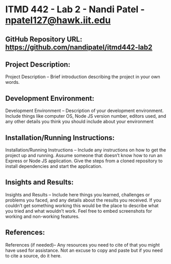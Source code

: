 # ITMD 442 - Lab 2 - Nandi Patel - npatel127@hawk.iit.edu

## GitHub Repository URL: https://github.com/nandipatel/itmd442-lab2

## Project Description:
Project Description – Brief introduction describing the project in your own words.

## Development Environment:
Development Environment – Description of your development environment. Include things like computer OS, Node JS version number, editors used, and any other details you think you should include about your environment

## Installation/Running Instructions:
Installation/Running Instructions – Include any instructions on how to get the project up and running. Assume someone that doesn’t know how to run an Express or Node JS application. Give the steps from a cloned repository to install dependencies and start the application.

## Insights and Results:
Insights and Results – Include here things you learned, challenges or problems you faced, and any details about the results you received. If you couldn’t get something working this would be the place to describe what you tried and what wouldn’t work. Feel free to embed screenshots for working and non-working features.

## References:
References (if needed)– Any resources you need to cite of that you might have used for assistance. Not an excuse to copy and paste but if you need to cite a source, do it here.
